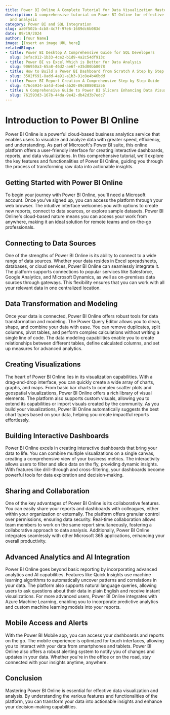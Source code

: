 ```yaml
---
title: Power BI Online A Complete Tutorial for Data Visualization Mastery
description: A comprehensive tutorial on Power BI Online for effective data visualization
  and analysis
category: Power BI and SQL Integration
slug: aa0f502b-4cb8-4c7f-97e6-1689dc6b083d
date: 09/19/2024
author: [Your Name]
image: [Insert an image URL here]
relatedBlogs:
- title: Power BI Desktop A Comprehensive Guide for SQL Developers
  slug: 3efac012-1b33-4ce2-b1d9-4a2c54df913c
- title: Power BI vs Excel Which is Better for Data Analysis
  slug: 906950a3-65a8-46d2-ae6f-e35d80bb8078
- title: How to Build a Power BI Dashboard from Scratch A Step by Step Guide
  slug: 3502f691-8add-4a91-a1b3-91c8e4b46bdd
- title: Power BI Report Creation A Comprehensive Step by Step Guide
  slug: 476c6934-aa4d-4bed-ab20-89c808081a56
- title: A Comprehensive Guide to Power BI Slicers Enhancing Data Visualization
  slug: 761593d3-167b-44da-9e42-db42d3b7edc7
---
```


# Introduction to Power BI Online

Power BI Online is a powerful cloud-based business analytics service that enables users to visualize and analyze data with greater speed, efficiency, and understanding. As part of Microsoft's Power BI suite, this online platform offers a user-friendly interface for creating interactive dashboards, reports, and data visualizations. In this comprehensive tutorial, we'll explore the key features and functionalities of Power BI Online, guiding you through the process of transforming raw data into actionable insights.

## Getting Started with Power BI Online

To begin your journey with Power BI Online, you'll need a Microsoft account. Once you've signed up, you can access the platform through your web browser. The intuitive interface welcomes you with options to create new reports, connect to data sources, or explore sample datasets. Power BI Online's cloud-based nature means you can access your work from anywhere, making it an ideal solution for remote teams and on-the-go professionals.

## Connecting to Data Sources

One of the strengths of Power BI Online is its ability to connect to a wide range of data sources. Whether your data resides in Excel spreadsheets, databases, or cloud services, Power BI Online can seamlessly integrate it. The platform supports connections to popular services like Salesforce, Google Analytics, and Microsoft Dynamics, as well as on-premises data sources through gateways. This flexibility ensures that you can work with all your relevant data in one centralized location.

## Data Transformation and Modeling

Once your data is connected, Power BI Online offers robust tools for data transformation and modeling. The Power Query Editor allows you to clean, shape, and combine your data with ease. You can remove duplicates, split columns, pivot tables, and perform complex calculations without writing a single line of code. The data modeling capabilities enable you to create relationships between different tables, define calculated columns, and set up measures for advanced analytics.

## Creating Visualizations

The heart of Power BI Online lies in its visualization capabilities. With a drag-and-drop interface, you can quickly create a wide array of charts, graphs, and maps. From basic bar charts to complex scatter plots and geospatial visualizations, Power BI Online offers a rich library of visual elements. The platform also supports custom visuals, allowing you to extend its capabilities or import visuals created by the community. As you build your visualizations, Power BI Online automatically suggests the best chart types based on your data, helping you create impactful reports effortlessly.

## Building Interactive Dashboards

Power BI Online excels in creating interactive dashboards that bring your data to life. You can combine multiple visualizations on a single canvas, creating a comprehensive view of your business metrics. The interactivity allows users to filter and slice data on the fly, providing dynamic insights. With features like drill-through and cross-filtering, your dashboards become powerful tools for data exploration and decision-making.

## Sharing and Collaboration

One of the key advantages of Power BI Online is its collaborative features. You can easily share your reports and dashboards with colleagues, either within your organization or externally. The platform offers granular control over permissions, ensuring data security. Real-time collaboration allows team members to work on the same report simultaneously, fostering a collaborative approach to data analysis. Additionally, Power BI Online integrates seamlessly with other Microsoft 365 applications, enhancing your overall productivity.

## Advanced Analytics and AI Integration

Power BI Online goes beyond basic reporting by incorporating advanced analytics and AI capabilities. Features like Quick Insights use machine learning algorithms to automatically uncover patterns and correlations in your data. The platform also supports natural language queries, allowing users to ask questions about their data in plain English and receive instant visualizations. For more advanced users, Power BI Online integrates with Azure Machine Learning, enabling you to incorporate predictive analytics and custom machine learning models into your reports.

## Mobile Access and Alerts

With the Power BI Mobile app, you can access your dashboards and reports on the go. The mobile experience is optimized for touch interfaces, allowing you to interact with your data from smartphones and tablets. Power BI Online also offers a robust alerting system to notify you of changes and updates in your data. Whether you're in the office or on the road, stay connected with your insights anytime, anywhere.

## Conclusion

Mastering Power BI Online is essential for effective data visualization and analysis. By understanding the various features and functionalities of the platform, you can transform your data into actionable insights and enhance your decision-making capabilities.